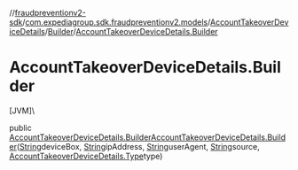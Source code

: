 //[fraudpreventionv2-sdk](../../../../index.md)/[com.expediagroup.sdk.fraudpreventionv2.models](../../index.md)/[AccountTakeoverDeviceDetails](../index.md)/[Builder](index.md)/[AccountTakeoverDeviceDetails.Builder](-account-takeover-device-details.-builder.md)

# AccountTakeoverDeviceDetails.Builder

[JVM]\

public [AccountTakeoverDeviceDetails.Builder](index.md)[AccountTakeoverDeviceDetails.Builder](-account-takeover-device-details.-builder.md)([String](https://docs.oracle.com/javase/8/docs/api/java/lang/String.html)deviceBox, [String](https://docs.oracle.com/javase/8/docs/api/java/lang/String.html)ipAddress, [String](https://docs.oracle.com/javase/8/docs/api/java/lang/String.html)userAgent, [String](https://docs.oracle.com/javase/8/docs/api/java/lang/String.html)source, [AccountTakeoverDeviceDetails.Type](../-type/index.md)type)
